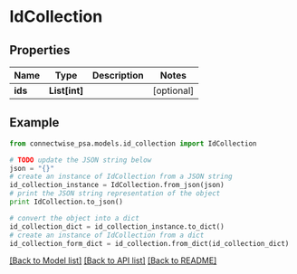 # IdCollection


## Properties
Name | Type | Description | Notes
------------ | ------------- | ------------- | -------------
**ids** | **List[int]** |  | [optional] 

## Example

```python
from connectwise_psa.models.id_collection import IdCollection

# TODO update the JSON string below
json = "{}"
# create an instance of IdCollection from a JSON string
id_collection_instance = IdCollection.from_json(json)
# print the JSON string representation of the object
print IdCollection.to_json()

# convert the object into a dict
id_collection_dict = id_collection_instance.to_dict()
# create an instance of IdCollection from a dict
id_collection_form_dict = id_collection.from_dict(id_collection_dict)
```
[[Back to Model list]](../README.md#documentation-for-models) [[Back to API list]](../README.md#documentation-for-api-endpoints) [[Back to README]](../README.md)


